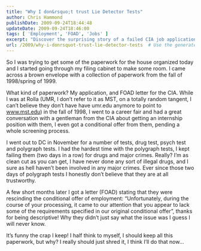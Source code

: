 ```yaml
---
title: "Why I don&rsquo;t trust Lie Detector Tests"
author: Chris Hammond
publishDate: 2009-09-24T18:44:48
updateDate: 2009-09-24T18:46:00
tags: [ 'Employment', 'FOAD', 'Jobs' ]
excerpt: "Discover the surprising story of a failed CIA job application in the late '90s, including daunting polygraph tests and an unexpected FOAD letter."
url: /2009/why-i-donrsquot-trust-lie-detector-tests  # Use the generated URL with year
---
```

<p>So I was trying to get some of the paperwork for the house organized today and I started going through my filing cabinet to make some room. I came across a brown envelope with a collection of paperwork from the fall of 1998/spring of 1999.</p>  <p>What kind of paperwork? My application, and FOAD letter for the CIA. While I was at Rolla (UMR, I don’t refer to it as MST, on a totally random tangent, I can’t believe they don’t have have umr.edu anymore to point to <a href="https://www.mst.edu">www.mst.edu</a>) in the fall of 1998, I went to a career fair and had a great conversation with a gentleman from the CIA about getting an internship position with them, I even got a conditional offer from them, pending a whole screening process.</p>  <p>I went out to DC in November for a number of tests, drug test, psych test and polygraph tests. I had the hardest time with the polygraph tests, I kept failing them (two days in a row) for drugs and major crimes. Really? I’m as clean cut as you can get, I have never done any sort of illegal drugs, and I sure as hell haven’t been involved in any major crimes. Ever since those two days of polygraph tests I honestly don’t believe that they are at all trustworthy. </p>  <p>A few short months later I got a letter (FOAD) stating that they were rescinding the conditional offer of employment: “Unfortunately, during the course of your processing, it came to our attention that you appear to lack some of the requirements specified in our original conditional offer”, thanks for being descriptive! Why they didn’t just say what the issue was I guess I will never know.</p>  <p>It’s funny the crap I keep! I half think to myself, I should keep all this paperwork, but why? I really should just shred it, I think I’ll do that now…</p>

